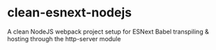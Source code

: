 # clean-esnext-nodejs
A clean NodeJS webpack project setup for ESNext Babel transpiling &amp; hosting through the http-server module
